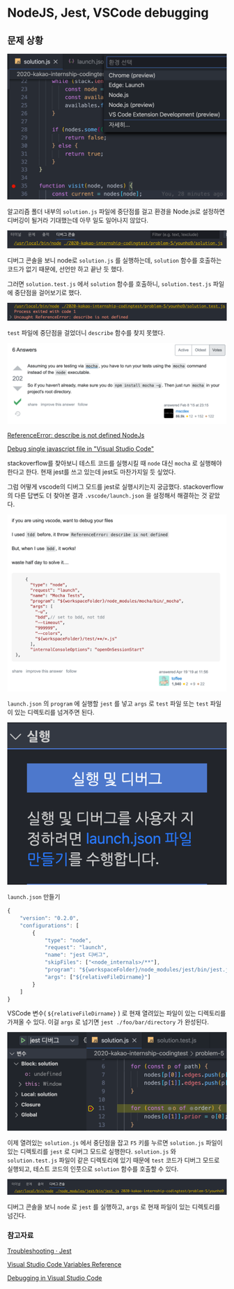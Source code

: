 # NodeJS, Jest, VSCode debugging

## 문제 상황

![image-0](images/image-0.png)

알고리즘 폴더 내부의 `solution.js` 파일에 중단점를 걸고 환경을 Node.js로 설정하면 디버깅이 될거라 기대했는데 아무 일도 일어나지 않았다.



![image-1](images/image-1.png)

디버그 콘솔을 보니 node로 `solution.js` 를 실행하는데, `solution` 함수를 호출하는 코드가 없기 때문에, 선언만 하고 끝난 듯 했다.

그러면 `solution.test.js` 에서 `solution` 함수를 호출하니, `solution.test.js` 파일에 중단점을 걸어보기로 했다.



![image-2](images/image-2.png)

`test` 파일에 중단점을 걸었더니 `describe` 함수를 찾지 못했다.



![image-3](images/image-3.png)

[ReferenceError: describe is not defined NodeJs](https://stackoverflow.com/questions/28400459/referenceerror-describe-is-not-defined-nodejs)

[Debug single javascript file in "Visual Studio Code"](https://stackoverflow.com/questions/47167457/debug-single-javascript-file-in-visual-studio-code)

stackoverflow를 찾아보니 테스트 코드를 실행시킬 때 `node` 대신 `mocha` 로 실행해야한다고 한다. 현재 jest를 쓰고 있는데 jest도 마찬가지일 듯 싶었다. 

그럼 어떻게 vscode의 디버그 모드를 jest로 실행시키는지 궁금했다. stackoverflow의 다른 답변도 더 찾아본 결과 `.vscode/launch.json` 을 설정해서 해결하는 것 같았다.



![image-4](images/image-4.png)

`launch.json` 의 `program` 에 실행할 `jest` 를 넣고 `args` 로 `test` 파일 또는 `test` 파일이 있는 디렉토리를 넘겨주면 된다.



![image-5](images/image-5.png)

`launch.json` 만들기

```javascript
{
    "version": "0.2.0",
    "configurations": [
        {
            "type": "node",
            "request": "launch",
            "name": "jest 디버그",
            "skipFiles": ["<node_internals>/**"],
            "program": "${workspaceFolder}/node_modules/jest/bin/jest.js",
            "args": ["${relativeFileDirname}"]
        }
    ]
}
```

VSCode 변수( `${relativeFileDirname}` ) 로 현재 열려있는 파일이 있는 디렉토리를 가져올 수 있다. 이걸 `args` 로 넘기면 `jest ./foo/bar/directory` 가 완성된다.



![image-6](images/image-6.png)

이제 열려있는 `solution.js` 에서 중단점을 잡고 `F5` 키를 누르면 `solution.js` 파일이 있는 디렉토리를 `jest` 로 디버그 모드로 실행한다. `solution.js` 와 `solution.test.js` 파일이 같은 디렉토리에 있기 때문에 `test` 코드가 디버그 모드로 실행되고, 테스트 코드의 인풋으로 `solution` 함수를 호출할 수 있다.



![image-7](images/image-7.png)

디버그 콘솔을 보니 `node` 로 `jest` 를 실행하고, `args` 로 현재 파일이 있는 디렉토리를 넘긴다.



### 참고자료

[Troubleshooting · Jest](https://jestjs.io/docs/en/troubleshooting)

[Visual Studio Code Variables Reference](https://code.visualstudio.com/docs/editor/variables-reference)

[Debugging in Visual Studio Code](https://code.visualstudio.com/docs/editor/debugging)

